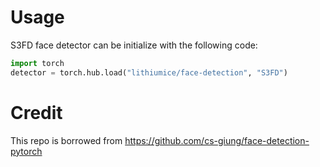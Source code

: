 

# Usage

S3FD face detector can be initialize with the following code:

```python
import torch
detector = torch.hub.load("lithiumice/face-detection", "S3FD")
```

# Credit

This repo is borrowed from https://github.com/cs-giung/face-detection-pytorch